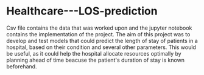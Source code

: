 # Healthcare---LOS-prediction
Csv file contains the data that was worked upon and the jupyter notebook contains the implementation of the project. The aim of this project was to develop and test models that could predict the length of
stay of patients in a hospital, based on their condition and several other parameters. This would be useful, as it could help the hospital allocate resources optimally by planning ahead of time beacuse
the patient's duration of stay is known beforehand.    
